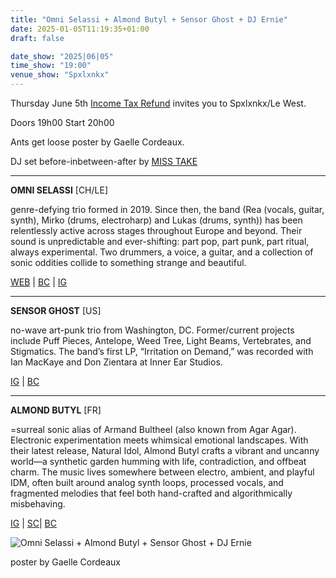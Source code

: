```yaml
---
title: "Omni Selassi + Almond Butyl + Sensor Ghost + DJ Ernie"
date: 2025-01-05T11:19:35+01:00
draft: false

date_show: "2025|06|05"
time_show: "19:00"
venue_show: "Spxlxnkx"
---
```


Thursday June 5th [Income Tax Refund](https://itritritr.netlify.app/upcoming/2025-06-05/) invites you to Spxlxnkx/Le West.

Doors 19h00
Start 20h00

Ants get loose poster by Gaelle Cordeaux.

DJ set before-inbetween-after by [MISS TAKE](https://soundcloud.com/mizz_take)

---

**OMNI SELASSI** [CH/LE]

genre-defying trio formed in 2019. Since then, the band (Rea (vocals, guitar, synth), Mirko (drums, electroharp) and Lukas (drums, synth)) has been relentlessly active across stages throughout Europe and beyond. Their sound is unpredictable and ever-shifting: part pop, part punk, part ritual, always experimental. Two drummers, a voice, a guitar, and a collection of sonic oddities collide to something strange and beautiful.

[WEB](http://omniselassi.com/) | [BC](http://omniselassi.bandcamp.com/) | [IG](http://instagram.com/omniselassi)

---

**SENSOR GHOST** [US]

no-wave art-punk trio from Washington, DC. Former/current projects include Puff Pieces, Antelope, Weed Tree, Light Beams, Vertebrates, and Stigmatics. The band’s first LP, “Irritation on Demand,” was recorded with Ian MacKaye and Don Zientara at Inner Ear Studios.

[IG](http://instagram.com/sensor.ghost) | [BC](http://sensorghost.bandcamp.com/)

---

**ALMOND BUTYL** [FR]

=surreal sonic alias of Armand Bultheel (also known from Agar Agar). Electronic experimentation meets whimsical emotional landscapes. With their latest release, Natural Idol, Almond Butyl crafts a vibrant and uncanny world—a synthetic garden humming with life, contradiction, and offbeat charm.
The music lives somewhere between electro, ambient, and playful IDM, often built around analog synth loops, processed vocals, and fragmented melodies that feel both hand-crafted and algorithmically misbehaving.

[IG](http://instagram.com/almond_butyl) | [SC](http://soundcloud.com/almond_butyl)| [BC](http://whitegardenn.bandcamp.com/album/natural-idol)

![Omni Selassi + Almond Butyl + Sensor Ghost + DJ Ernie](../../posters/2025-06-05.jpg)

poster by Gaelle Cordeaux
